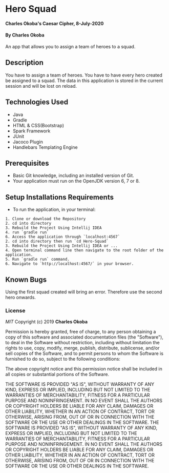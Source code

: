 # Hero Squad
#### Charles Okoba's Caesar Cipher, 8-July-2020
#### By Charles Okoba

An app that allows you to assign a team of heroes to a squad.


## Description

You have to assign a team of heroes. 
You have to have every hero created be assigned to a squad.
The data in this application is stored in the current session and will be lost on reload.


## Technologies Used

- Java
- Gradle
- HTML & CSS(Bootstrap)
- Spark Framework
- JUnit 
- Jacoco Plugin
- Handlebars Templating Engine

## Prerequisites

- Basic Git knowledge, including an installed version of Git.
- Your application must run on the OpenJDK version 6, 7 or 8.

## Setup Installations Requirements
   * To run the application, in your terminal:

    1. Clone or download the Repository
    2. cd into directory
    3. Rebuild the Project Using Intellij IDEA
    4. run `gradle run`
    6. Access the application through `localhost:4567`
    2. cd into directory then run `cd Hero-Squad`
    3. Rebuild the Project Using Intellij IDEA or ...
    4. Open terminal command line then navigate to the root folder of the application.
    5. Run `gradle run` command.
    6. Navigate to `http://localhost:4567/` in your browser.


## Known Bugs

Using the first squad created will bring an error. Therefore use the second hero onwards.


### License

*MIT*
Copyright (c) 2019 **Charles Okoba**

Permission is hereby granted, free of charge, to any person obtaining a copy of this software and associated documentation files (the "Software"), to deal in the Software without restriction, including without limitation the rights to use, copy, modify, merge, publish, distribute, sublicense, and/or sell copies of the Software, and to permit persons to whom the Software is furnished to do so, subject to the following conditions:

The above copyright notice and this permission notice shall be included in all copies or substantial portions of the Software.

THE SOFTWARE IS PROVIDED "AS IS", WITHOUT WARRANTY OF ANY KIND, EXPRESS OR IMPLIED, INCLUDING BUT NOT LIMITED TO THE WARRANTIES OF MERCHANTABILITY, FITNESS FOR A PARTICULAR PURPOSE AND NONINFRINGEMENT. IN NO EVENT SHALL THE AUTHORS OR COPYRIGHT HOLDERS BE LIABLE FOR ANY CLAIM, DAMAGES OR OTHER LIABILITY, WHETHER IN AN ACTION OF CONTRACT, TORT OR OTHERWISE, ARISING FROM, OUT OF OR IN CONNECTION WITH THE SOFTWARE OR THE USE OR OTHER DEALINGS IN THE SOFTWARE.
THE SOFTWARE IS PROVIDED "AS IS", WITHOUT WARRANTY OF ANY KIND, EXPRESS OR IMPLIED, INCLUDING BUT NOT LIMITED TO THE WARRANTIES OF MERCHANTABILITY, FITNESS FOR A PARTICULAR PURPOSE AND NONINFRINGEMENT. IN NO EVENT SHALL THE AUTHORS OR COPYRIGHT HOLDERS BE LIABLE FOR ANY CLAIM, DAMAGES OR OTHER LIABILITY, WHETHER IN AN ACTION OF CONTRACT, TORT OR OTHERWISE, ARISING FROM, OUT OF OR IN CONNECTION WITH THE SOFTWARE OR THE USE OR OTHER DEALINGS IN THE SOFTWARE.